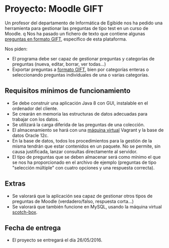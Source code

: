 # Proyecto: Moodle GIFT

Un profesor del departamento de Informática de Egibide nos ha pedido una herramienta para gestionar las preguntas de tipo test en un curso de Moodle.
q
Nos ha pasado un fichero de texto que contiene algunas [preguntas en formato GIFT](./preguntas_ejemplo.gift), específico de esta plataforma.

Nos piden:

- El programa debe ser capaz de gestionar preguntas y categorías de preguntas (nueva, editar, borrar, ver todas...)
- Exportar preguntas a [formato GIFT](https://docs.moodle.org/all/es/Formato_GIFT), bien por categorías enteras o 
	seleccionando preguntas individuales de una o varias categorías.

	
	
	
	
## Requisitos mínimos de funcionamiento

- Se debe construir una aplicación Java 8 con GUI, instalable en el ordenador del cliente.
- Se crearán en memoria las estructuras de datos adecuadas para trabajar con los datos.
- Se utilizará la carga diferida de las preguntas de una colección.
- El almacenamiento se hará con una [máquina virtual](https://github.com/Egibide-PROG2015/vagrant-oracle-12-ee-linux) Vagrant y la base de datos Oracle 12c. 
- En la base de datos, todos los procedimientos para la gestión de la misma tendrán que estar contenidos en un paquete. No se permite, sin causa justificada, lanzar consultas directamente al servidor. 
- El tipo de preguntas que se deben almacenar será como mínimo el que se nos ha proporcionado en el archivo de ejemplo (preguntas de tipo "selección múltiple" con cuatro opciones y una respuesta correcta). 

## Extras

- Se valorará que la aplicación sea capaz de gestionar otros tipos de preguntas de Moodle (verdadero/falso, respuesta corta...)
- Se valorará que también funcione en MySQL, usando la máquina virtual [scotch-box](https://github.com/Egibide-LM2015/scotch-box).

## Fecha de entrega

- El proyecto se entregará el día 26/05/2016.




